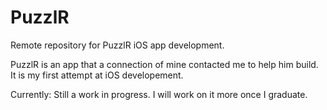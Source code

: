 # PuzzlR
Remote repository for PuzzlR iOS app development.

PuzzlR is an app that a connection of mine contacted me to help him build.
It is my first attempt at iOS developement.

Currently: Still a work in progress. I will work on it more once I graduate.

